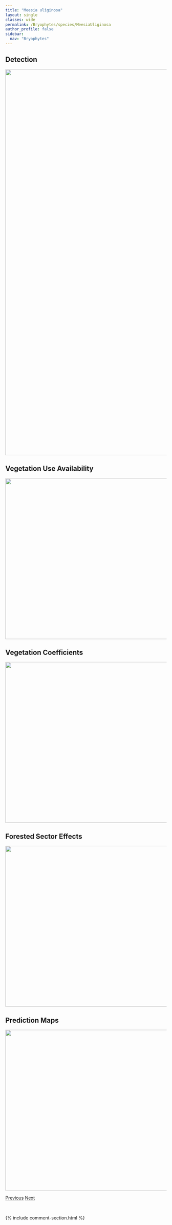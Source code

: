```yaml
---
title: "Meesia uliginosa"
layout: single
classes: wide
permalink: /Bryophytes/species/MeesiaUliginosa
author_profile: false
sidebar:
  nav: "Bryophytes"
---
```


<h2>Detection</h2>

<a href="https://drive.google.com/uc?export=view&id=1jPfStQvV9SBG3fiVol0E79y8xpHMgT5F">
<img src="https://drive.google.com/uc?export=view&id=1jPfStQvV9SBG3fiVol0E79y8xpHMgT5F" height = "1200" width = "800">
</a>


<h2>Vegetation Use Availability</h2>

<a href="https://drive.google.com/uc?export=view&id=1siJzHx5g1p2v1YfcCFhGBdRY1vt5icMK">
<img src="https://drive.google.com/uc?export=view&id=1siJzHx5g1p2v1YfcCFhGBdRY1vt5icMK" height = "500" width = "1000">
</a>


<h2>Vegetation Coefficients</h2>

<a href="https://drive.google.com/uc?export=view&id=1s0zX_kWQBY3le8FLkSCoE5zB-e4Jwf77">
<img src="https://drive.google.com/uc?export=view&id=1s0zX_kWQBY3le8FLkSCoE5zB-e4Jwf77" height = "500" width = "1000">
</a>


<h2>Forested Sector Effects</h2>

<a href="https://drive.google.com/uc?export=view&id=1q7gO5ZgR4MW9G1jfnI7Ci0mMORMzbjEa">
<img src="https://drive.google.com/uc?export=view&id=1q7gO5ZgR4MW9G1jfnI7Ci0mMORMzbjEa" height = "500" width = "1000">
</a>


<h2>Prediction Maps</h2>

<a href="https://drive.google.com/uc?export=view&id=1euHZcAGZfkx04gngyRNsRml3R1WpSzCc">
<img src="https://drive.google.com/uc?export=view&id=1euHZcAGZfkx04gngyRNsRml3R1WpSzCc" height = "500" width = "1000">
</a>


<a href="/DevelopmentWebsite/Bryophytes/species/SphagnumWarnstorfii" class="pagination--pager" title="Sphagnum warnstorfii">Previous</a> <a href="/DevelopmentWebsite/Bryophytes/species/SphagnumCapillifolium" class="pagination--pager" title="Sphagnum capillifolium">Next</a>

<p>&nbsp;</p>

{% include comment-section.html %}
